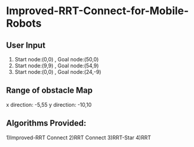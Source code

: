 # Improved-RRT-Connect-for-Mobile-Robots

## User Input
1) Start node:(0,0) , Goal node:(50,0)
2) Start node:(9,9) , Goal node:(54,9)
3) Start node:(0,0) , Goal node:(24,-9)

## Range of obstacle Map
x direction: -5,55
y direction: -10,10

## Algorithms Provided:
1)Improved-RRT Connect
2)RRT Connect
3)RRT-Star
4)RRT



